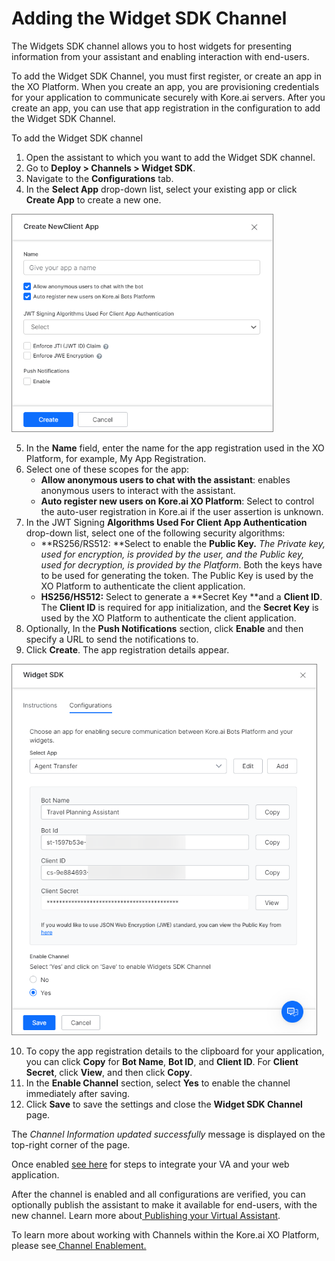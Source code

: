# Adding the Widget SDK Channel

The Widgets SDK channel allows you to host widgets for presenting information from your assistant and enabling interaction with end-users.

To add the Widget SDK Channel, you must first register, or create an app in the XO Platform. When you create an app, you are provisioning credentials for your application to communicate securely with Kore.ai servers. After you create an app, you can use that app registration in the configuration to add the Widget SDK Channel.

To add the Widget SDK channel

1. Open the assistant to which you want to add the Widget SDK channel.
2. Go to **Deploy > Channels > Widget SDK**.
3. Navigate to the **Configurations** tab.
4. In the **Select App** drop-down list, select your existing app or click **Create App** to create a new one.

<img src="./images/sdk.png" alt="widget SDK channel configuration" title="widget sdk configuration" style="border: 1px solid gray; zoom:70%;">

5. In the **Name** field, enter the name for the app registration used in the XO Platform, for example, My App Registration.
6. Select one of these scopes for the app:
    * **Allow anonymous users to chat with the assistant**: enables anonymous users to interact with the assistant.
    * **Auto **register** new users on Kore.ai XO Platform**: Select to control the auto-user registration in Kore.ai if the user assertion is unknown.
7. In the JWT Signing **Algorithms Used For Client App Authentication** drop-down list, select one of the following security algorithms:
    * **RS256/RS512: **Select to enable the **Public Key.** _The Private key, used for encryption, is provided by the user, and the Public key, used for decryption, is provided by the Platform_. Both the keys have to be used for generating the token. The Public Key is used by the XO Platform to authenticate the client application.
    * **HS256/HS512:** Select to generate a **Secret Key **and a **Client ID**. The **Client ID** is required for app initialization, and the **Secret Key** is used by the XO Platform to authenticate the client application.
8. Optionally, In the **Push Notifications** section, click **Enable** and then specify a URL to send the notifications to.
9. Click **Create**. The app registration details appear.
<img src="./images/sdk1.png" alt="enable widget SDK channel" title="enable widget SDK channel" style="border: 1px solid gray; zoom:70%;">

10. To copy the app registration details to the clipboard for your application, you can click **Copy** for **Bot Name**, **Bot ID**, and **Client ID**. For **Client Secret**, click **View**, and then click **Copy**.
11. In the **Enable Channel** section, select **Yes** to enable the channel immediately after saving.
12. Click **Save** to save the settings and close the **Widget SDK Channel** page.

The _Channel Information updated successfully_ message is displayed on the top-right corner of the page.

Once enabled [see here](https://developer.kore.ai/docs/bots/sdks/kore-ai-widget-sdk-tutorial/) for steps to integrate your VA and your web application.

After the channel is enabled and all configurations are verified, you can optionally publish the assistant to make it available for end-users, with the new channel. Learn more about[ Publishing your Virtual Assistant](https://developer.kore.ai/docs/bots/publish/publishing-bot/).

To learn more about working with Channels within the Kore.ai XO Platform, please see[ Channel Enablement.](https://developer.kore.ai/docs/bots/channel-enablement/adding-channels-to-your-bot/)
